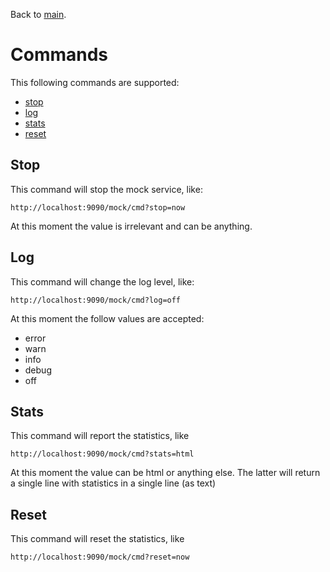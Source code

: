 Back to [main](../README.md).

# Commands
This following commands are supported:

* [stop](https://github.com/Technolords/microservice-mock/github/doc/commands#Stop)
* [log](https://github.com/Technolords/microservice-mock/github/doc/commands#Log)
* [stats](https://github.com/Technolords/microservice-mock/github/doc/commands#Stats)
* [reset](https://github.com/Technolords/microservice-mock/github/doc/commands#Reset)

## Stop
This command will stop the mock service, like:

    http://localhost:9090/mock/cmd?stop=now
    
At this moment the value is irrelevant and can be anything.

## Log
This command will change the log level, like:

    http://localhost:9090/mock/cmd?log=off
    
At this moment the follow values are accepted:

* error
* warn
* info
* debug
* off

## Stats
This command will report the statistics, like

    http://localhost:9090/mock/cmd?stats=html
    
At this moment the value can be html or anything else. The latter will return a single line with statistics in a single line (as text)

## Reset
This command will reset the statistics, like

    http://localhost:9090/mock/cmd?reset=now